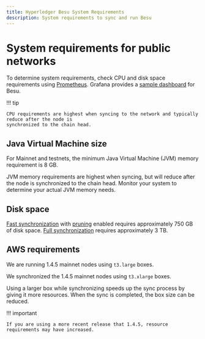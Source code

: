 ```yaml
---
title: Hyperledger Besu System Requirements
description: System requirements to sync and run Besu
---
```


# System requirements for public networks

To determine system requirements, check CPU and disk space requirements using
[Prometheus](../../Monitor/Metrics.md#monitor-node-performance-using-prometheus). Grafana provides a
[sample dashboard](https://grafana.com/grafana/dashboards/10273) for Besu.

!!! tip

    CPU requirements are highest when syncing to the network and typically reduce after the node is
    synchronized to the chain head.

## Java Virtual Machine size

For Mainnet and testnets, the minimum Java Virtual Machine (JVM) memory requirement is 8 GB.

JVM memory requirements are highest when syncing, but will reduce after the node is synchronized
to the chain head. Monitor your system to determine your actual JVM memory needs.

## Disk space

[Fast synchronization](../../../Reference/CLI/CLI-Syntax.md#sync-mode) with
[pruning](../../../Concepts/Pruning.md) enabled requires approximately 750 GB of disk space.
[Full synchronization](../../../Reference/CLI/CLI-Syntax.md#sync-mode) requires approximately 3 TB.

## AWS requirements

We are running 1.4.5 mainnet nodes using `t3.large` boxes.

We synchronized the 1.4.5 mainnet nodes using `t3.xlarge` boxes.

Using a larger box while synchronizing speeds up the sync process by giving it more resources. When the
sync is completed, the box size can be reduced.

!!! important

    If you are using a more recent release that 1.4.5, resource requirements may have increased.
